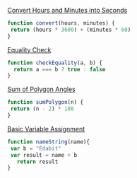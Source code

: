 <a href=https://edabit.com/challenge/JesaFi5ntBEbGT8bu>Convert Hours and Minutes into Seconds</a>

```js
function convert(hours, minutes) {
 return (hours * 3600) + (minutes * 60)
}
```

<a href=https://edabit.com/challenge/BGvTMfwxYDRbtaTJ3>Equality Check</a>

```js
function checkEquality(a, b) {
  return a === b ? true : false
}
```

<a href=https://edabit.com/challenge/fBJyQSe5Jmbm9hPAG>Sum of Polygon Angles</a>

```js
function sumPolygon(n) {
 return (n - 2) * 180
}
```

<a href=https://edabit.com/challenge/ZNwHGgHvsdnYwJ5WK>Basic Variable Assignment</a>

```js
function nameString(name){
 var b = "Edabit"
 var result = name + b
   return result
}
```